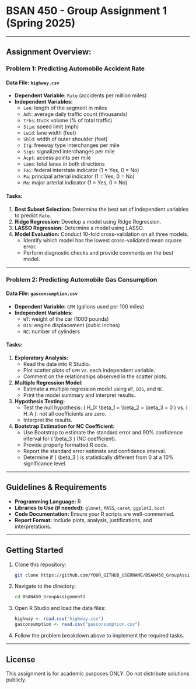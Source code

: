 # BSAN 450 - Group Assignment 1 (Spring 2025)
---

## Assignment Overview:
### Problem 1: Predicting Automobile Accident Rate
#### Data File: `highway.csv`
- **Dependent Variable:** `Rate` (accidents per million miles)
- **Independent Variables:**
  - `Len`: length of the segment in miles
  - `Adt`: average daily traffic count (thousands)
  - `Trks`: truck volume (% of total traffic)
  - `Slim`: speed limit (mph)
  - `Lwid`: lane width (feet)
  - `Shld`: width of outer shoulder (feet)
  - `Itg`: freeway type interchanges per mile
  - `Sigs`: signalized interchanges per mile
  - `Acpt`: access points per mile
  - `Lane`: total lanes in both directions
  - `Fai`: federal interstate indicator (1 = Yes, 0 = No)
  - `Pa`: principal arterial indicator (1 = Yes, 0 = No)
  - `Ma`: major arterial indicator (1 = Yes, 0 = No)

#### Tasks:
1. **Best Subset Selection:** Determine the best set of independent variables to predict `Rate`.
2. **Ridge Regression:** Develop a model using Ridge Regression.
3. **LASSO Regression:** Determine a model using LASSO.
4. **Model Evaluation:** Conduct 10-fold cross-validation on all three models.
   - Identify which model has the lowest cross-validated mean square error.
   - Perform diagnostic checks and provide comments on the best model.

---

### Problem 2: Predicting Automobile Gas Consumption
#### Data File: `gasconsumption.csv`
- **Dependent Variable:** `GPM` (gallons used per 100 miles)
- **Independent Variables:**
  - `WT`: weight of the car (1000 pounds)
  - `DIS`: engine displacement (cubic inches)
  - `NC`: number of cylinders

#### Tasks:
1. **Exploratory Analysis:**
   - Read the data into R Studio.
   - Plot scatter plots of `GPM` vs. each independent variable.
   - Comment on the relationships observed in the scatter plots.
2. **Multiple Regression Model:**
   - Estimate a multiple regression model using `WT`, `DIS`, and `NC`.
   - Print the model summary and interpret results.
3. **Hypothesis Testing:**
   - Test the null hypothesis: \( H_0: \beta_1 = \beta_2 = \beta_3 = 0 \) vs. \( H_A \): not all coefficients are zero.
   - Interpret the results.
4. **Bootstrap Estimation for NC Coefficient:**
   - Use Bootstrap to estimate the standard error and 90% confidence interval for \( \beta_3 \) (NC coefficient).
   - Provide properly formatted R code.
   - Report the standard error estimate and confidence interval.
   - Determine if \( \beta_3 \) is statistically different from 0 at a 10% significance level.

---

## Guidelines & Requirements
- **Programming Language:** R
- **Libraries to Use (if needed):** `glmnet`, `MASS`, `caret`, `ggplot2`, `boot`
- **Code Documentation:** Ensure your R scripts are well-commented.
- **Report Format:** Include plots, analysis, justifications, and interpretations.

---

## Getting Started
1. Clone this repository:
   ```bash
   git clone https://github.com/YOUR_GITHUB_USERNAME/BSAN450_GroupAssignment1.git
   ```
2. Navigate to the directory:
   ```bash
   cd BSAN450_GroupAssignment1
   ```
3. Open R Studio and load the data files:
   ```r
   highway <- read.csv("highway.csv")
   gasconsumption <- read.csv("gasconsumption.csv")
   ```
4. Follow the problem breakdown above to implement the required tasks.

---

## License
This assignment is for academic purposes ONLY. Do not distribute solutions publicly.
